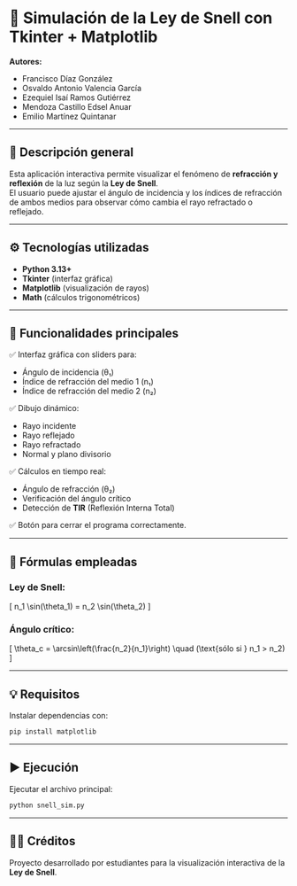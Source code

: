 # 🧠 Simulación de la Ley de Snell con Tkinter + Matplotlib

**Autores:**
- Francisco Díaz González  
- Osvaldo Antonio Valencia García  
- Ezequiel Isaí Ramos Gutiérrez  
- Mendoza Castillo Edsel Anuar  
- Emilio Martínez Quintanar  

---

## 🧩 Descripción general
Esta aplicación interactiva permite visualizar el fenómeno de **refracción y reflexión** de la luz según la **Ley de Snell**.  
El usuario puede ajustar el ángulo de incidencia y los índices de refracción de ambos medios para observar cómo cambia el rayo refractado o reflejado.

---

## ⚙️ Tecnologías utilizadas
- **Python 3.13+**
- **Tkinter** (interfaz gráfica)
- **Matplotlib** (visualización de rayos)
- **Math** (cálculos trigonométricos)

---

## 🎯 Funcionalidades principales
✅ Interfaz gráfica con sliders para:
- Ángulo de incidencia (θ₁)
- Índice de refracción del medio 1 (n₁)
- Índice de refracción del medio 2 (n₂)

✅ Dibujo dinámico:
- Rayo incidente  
- Rayo reflejado  
- Rayo refractado  
- Normal y plano divisorio  

✅ Cálculos en tiempo real:
- Ángulo de refracción (θ₂)
- Verificación del ángulo crítico
- Detección de **TIR** (Reflexión Interna Total)

✅ Botón para cerrar el programa correctamente.

---

## 🧮 Fórmulas empleadas

### Ley de Snell:
\[
n_1 \sin(\theta_1) = n_2 \sin(\theta_2)
\]

### Ángulo crítico:
\[
\theta_c = \arcsin\left(\frac{n_2}{n_1}\right)
\quad (\text{sólo si } n_1 > n_2)
\]

---

## 💡 Requisitos
Instalar dependencias con:
```bash
pip install matplotlib
```

---

## ▶️ Ejecución
Ejecutar el archivo principal:
```bash
python snell_sim.py
```

---

## 🧑‍💻 Créditos
Proyecto desarrollado por estudiantes para la visualización interactiva de la **Ley de Snell**.
